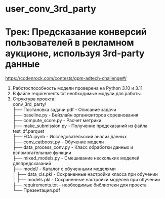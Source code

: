 # user_conv_3rd_party

# Трек: Предсказание конверсий пользователей в рекламном аукционе, используя 3rd-party данные

https://codenrock.com/contests/gpm-adtech-challenge#/

1. Работоспособность модели проверена на Python 3.10 и 3.11.  
2. В файле requirements.txt необходимые модули для работы.  
3. Структура проекта:  
conv_3rd_party/  
├── Постановка задачи.pdf - Описание задачи  
├── baseline.py           - Бейзлайн организиторов соревнования  
├── compute_score.py      - Расчет метрики  
├── make_submission.py    - Получение предсказаний из файла test_df.parquet  
├── EDA.ipynb             - Исследовательский анализ данных  
├── conv_catboost.py      - Обучение модели  
├── data_process_conv.py  - Класс обработки данных и вспомогательные функции  
├── mixed_models.py       - Смешивание нескольких моделей дляпредсказаний  
├── model/                - Каталог с обученными моделями  
│   ├── data_cls.pkl      - Сохраненные настройки класса при обучении  
│   ├── models.pkl        - Сохраненные настройки моделей при обучении  
├── requirements.txt      - необходимые библиотеки для проекта  
└── Презентация.pdf  
